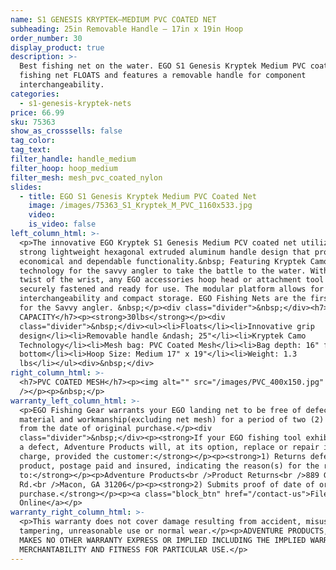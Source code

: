 ```yaml
---
name: S1 GENESIS KRYPTEK—MEDIUM PVC COATED NET
subheading: 25in Removable Handle — 17in x 19in Hoop
order_number: 30
display_product: true
description: >-
  Best fishing net on the water. EGO S1 Genesis Kryptek Medium PVC coated
  fishing net FLOATS and features a removable handle for component
  interchangeability.
categories:
  - s1-genesis-kryptek-nets
price: 66.99
sku: 75363
show_as_crosssells: false
tag_color:
tag_text:
filter_handle: handle_medium
filter_hoop: hoop_medium
filter_mesh: mesh_pvc_coated_nylon
slides:
  - title: EGO S1 Genesis Kryptek Medium PVC Coated Net
    image: /images/75363_S1_Kryptek_M_PVC_1160x533.jpg
    video:
    is_video: false
left_column_html: >-
  <p>The innovative EGO Kryptek S1 Genesis Medium PCV coated net utilizes a
  strong lightweight hexagonal extruded aluminum handle design that provides
  economical and dependable functionality.&nbsp; Featuring Kryptek Camo
  technology for the savvy angler to take the battle to the water. With a simple
  twist of the wrist, any EGO accessories hoop head or attachment tool can be
  securely fastened and ready for use. The modular platform allows for component
  interchangeability and compact storage. EGO Fishing Nets are the first choice
  for the Savvy angler. &nbsp;</p><div class="divider">&nbsp;</div><h7>MAX LOAD
  CAPACITY</h7><p><strong>30lbs</strong></p><div
  class="divider">&nbsp;</div><ul><li>Floats</li><li>Innovative grip
  design</li><li>Removable handle &ndash; 25"</li><li>Kryptek Camo
  Technology</li><li>Mesh bag: PVC Coated Mesh</li><li>Bag depth: 16" flat
  bottom</li><li>Hoop Size: Medium 17" x 19"</li><li>Weight: 1.3
  lbs</li></ul><div>&nbsp;</div>
right_column_html: >-
  <h7>PVC COATED MESH</h7><p><img alt="" src="/images/PVC_400x150.jpg"
  /></p><p>&nbsp;</p>
warranty_left_column_html: >-
  <p>EGO Fishing Gear warrants your EGO landing net to be free of defects in
  material and workmanship(excluding net mesh) for a period of two (2) years
  from the date of original purchase.</p><div
  class="divider">&nbsp;</div><p><strong>If your EGO fishing tool exhibits such
  a defect, Adventure Products will, at its option, replace or repair it without
  charge, provided the customer:</strong></p><p><strong>1) Returns defective
  product, postage paid and insured, indicating the reason(s) for the return
  to:</strong></p><p>Adventure Products<br />Product Returns<br />889 Guy Paine
  Rd.<br />Macon, GA 31206</p><p><strong>2) Submits proof of date of original
  purchase.</strong></p><p><a class="block_btn" href="/contact-us">File Claim
  Online</a></p>
warranty_right_column_html: >-
  <p>This warranty does not cover damage resulting from accident, misuse, abuse,
  tampering, unreasonable use or normal wear.</p><p>ADVENTURE PRODUCTS, INC.
  MAKES NO OTHER WARRANTY EXPRESS OR IMPLIED INCLUDING THE IMPLIED WARRANTIES OF
  MERCHANTABILITY AND FITNESS FOR PARTICULAR USE.</p>
---
```

